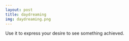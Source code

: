 ```yaml
---
layout: post
title: daydreaming
img: daydreaming.png
---
```

Use it to express your desire to see something achieved. 
